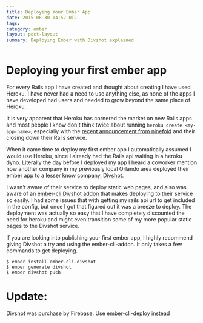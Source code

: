```yaml
---
title: Deploying Your Ember App
date: 2015-08-30 14:52 UTC
tags:
category: ember
layout: post-layout
summary: Deploying Ember with Divshot explained
---
```

# Deploying your first ember app

For every Rails app I have created and thought about creating I have used Heroku. I have never had a need to use anything else, as none of the apps I have developed had users and needed to grow beyond the same place of Heroku.

It is very apparent that Heroku has cornered the market on new Rails apps and most people I know don't think twice about running `heroku create <my-app-name>`, especially with the [recent announcement from ninefold](https://twitter.com/barelyknown/status/568793801487204352) and their closing down their Rails service.

When it came time to deploy my first ember app I automatically assumed I would use Heroku, since I already had the Rails api waiting in a heroku dyno. Literally the day before I deployed my app I heard a coworker mention how another company in my previously local Orlando area deployed their ember app to a lesser know company, [Divshot](https://divshot.com/).

I wasn't aware of their service to deploy static web pages, and also was aware of an [ember-cli Divshot addon](https://github.com/rwjblue/ember-cli-divshot) that makes deploying to their service so easily. I had some issues that with getting my rails api url to get included in the config, but once I got that figured out it was a breeze to deploy. The deployment was actually so easy that I have completely discounted the need for heroku and might even transition some of my more popular static pages to the Divshot service.

If you are looking into publishing your first ember app, I highly
recommend giving Divshot a try and using the ember-cli-addon. It only
takes a few commands to get deploying.

```
$ ember install ember-cli-divshot
$ ember generate divshot
$ ember divshot push
```

# Update:

[Divshot](https://divshot.com/) was purchase by Firebase. Use [ember-cli-deploy instead](https://ember-cli-deploy.github.io/ember-cli-deploy/docs/v0.6.x/quick-start/) 
